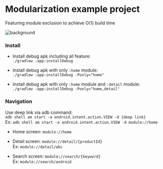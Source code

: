 #  Modularization example project

Featuring module exclusion to achieve O(1) build time

![background](https://raw.githubusercontent.com/nlgtuankiet/modularization/add-read-me-command/.github/background.jpg)

### Install

- Install debug apk including all feature:  
`./gradlew :app:installDebug` 

- Install debug apk with only `:home` module:  
`./gradlew :app:installDebug -Ponly="home"`

- Install debug apk with only `:home` module and `:detail` module:  
`./gradlew :app:installDebug -Ponly="home,detail"`

### Navigation
Use deep link via adb command:  
`adb shell am start -a android.intent.action.VIEW -d {deep link}`  
Ex: `adb shell am start -a android.intent.action.VIEW -d module://home`


- Home screen: `module://home`

- Detail screen: `module://detail/{productId}`  
Ex: `module://detail/abc`

- Search screen: `module://search/{keyword}`  
Ex: `module://search/android`



